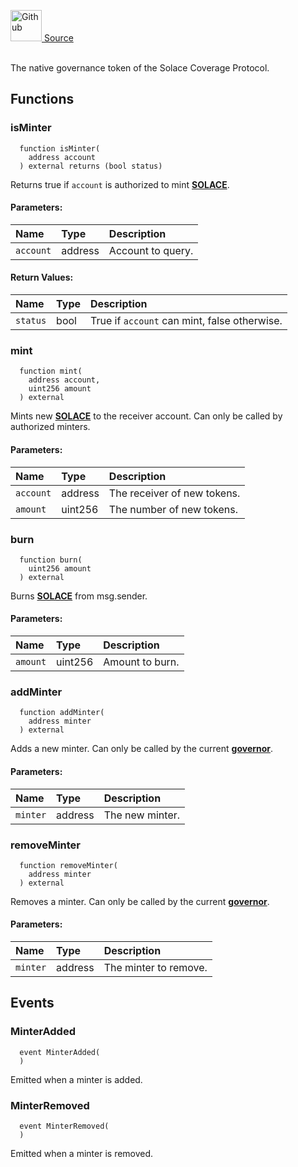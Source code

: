 <a href="https://github.com/solace-fi/solace-core/blob/main/contracts/interfaces/ISOLACE.sol"><img src="/img/github.svg" alt="Github" width="50px"/> Source</a><br/><br/>

The native governance token of the Solace Coverage Protocol.


## Functions
### isMinter
```solidity
  function isMinter(
    address account
  ) external returns (bool status)
```
Returns true if `account` is authorized to mint [**SOLACE**](../SOLACE).


#### Parameters:
| Name | Type | Description                                                          |
| :--- | :--- | :------------------------------------------------------------------- |
| `account` | address | Account to query. |

#### Return Values:
| Name                           | Type          | Description                                                                  |
| :----------------------------- | :------------ | :--------------------------------------------------------------------------- |
| `status` | bool | True if `account` can mint, false otherwise. |

### mint
```solidity
  function mint(
    address account,
    uint256 amount
  ) external
```
Mints new [**SOLACE**](../SOLACE) to the receiver account.
Can only be called by authorized minters.


#### Parameters:
| Name | Type | Description                                                          |
| :--- | :--- | :------------------------------------------------------------------- |
| `account` | address | The receiver of new tokens. |
| `amount` | uint256 | The number of new tokens. |

### burn
```solidity
  function burn(
    uint256 amount
  ) external
```
Burns [**SOLACE**](../SOLACE) from msg.sender.


#### Parameters:
| Name | Type | Description                                                          |
| :--- | :--- | :------------------------------------------------------------------- |
| `amount` | uint256 | Amount to burn. |

### addMinter
```solidity
  function addMinter(
    address minter
  ) external
```
Adds a new minter.
Can only be called by the current [**governor**](/docs/protocol/governance).


#### Parameters:
| Name | Type | Description                                                          |
| :--- | :--- | :------------------------------------------------------------------- |
| `minter` | address | The new minter. |

### removeMinter
```solidity
  function removeMinter(
    address minter
  ) external
```
Removes a minter.
Can only be called by the current [**governor**](/docs/protocol/governance).


#### Parameters:
| Name | Type | Description                                                          |
| :--- | :--- | :------------------------------------------------------------------- |
| `minter` | address | The minter to remove. |


## Events
### MinterAdded
```solidity
  event MinterAdded(
  )
```
Emitted when a minter is added.


### MinterRemoved
```solidity
  event MinterRemoved(
  )
```
Emitted when a minter is removed.


